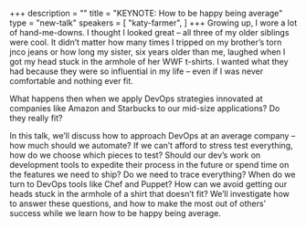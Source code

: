 +++
description = ""
title = "KEYNOTE: How to be happy being average"
type = "new-talk"
speakers = [
        "katy-farmer",
]
+++
Growing up, I wore a lot of hand-me-downs. I thought I looked great – all three of my older siblings were cool. It didn’t matter how many times I tripped on my brother’s torn jnco jeans or how long my sister, six years older than me, laughed when I got my head stuck in the armhole of her WWF t-shirts. I wanted what they had because they were so influential in my life – even if I was never comfortable and nothing ever fit.

What happens then when we apply DevOps strategies innovated at companies like Amazon and Starbucks to our mid-size applications? Do they really fit?

In this talk, we’ll discuss how to approach DevOps at an average company – how much should we automate? If we can’t afford to stress test everything, how do we choose which pieces to test? Should our dev’s work on development tools to expedite their process in the future or spend time on the features we need to ship? Do we need to trace everything? When do we turn to DevOps tools like Chef and Puppet? How can we avoid getting our heads stuck in the armhole of a shirt that doesn’t fit? We’ll investigate how to answer these questions, and how to make the most out of others’ success while we learn how to be happy being average.